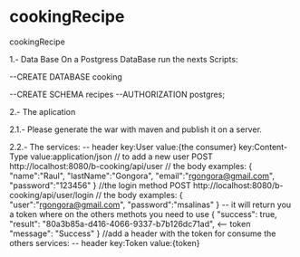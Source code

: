 # cookingRecipe
cookingRecipe

1.- Data Base On a Postgress DataBase run the nexts Scripts:

--CREATE DATABASE cooking

--CREATE SCHEMA recipes --AUTHORIZATION postgres;

2.- The aplication 

2.1.- Please generate the war with maven and publish it on a server.

2.2.- The services: 
-- header 
key:User value:{the consumer} 
key:Content-Type value:application/json 
// to add a new user POST http://localhost:8080/b-cooking/api/user 
// the body examples: { "name":"Raul", "lastName":"Gongora", "email":"rgongora@gmail.com", "password":"123456" }
//the login method POST http://localhost:8080/b-cooking/api/user/login 
// the body examples: { "user":"rgongora@gmail.com", "password":"msalinas" } 
-- it will return you a token where on the others methots you need to use { "success": true, "result": "80a3b85a-d416-4066-9337-b7b126dc71ad", <-- token "message": "Success" }
//add a header with the token for consume the others services: -- header key:Token value:{token}


